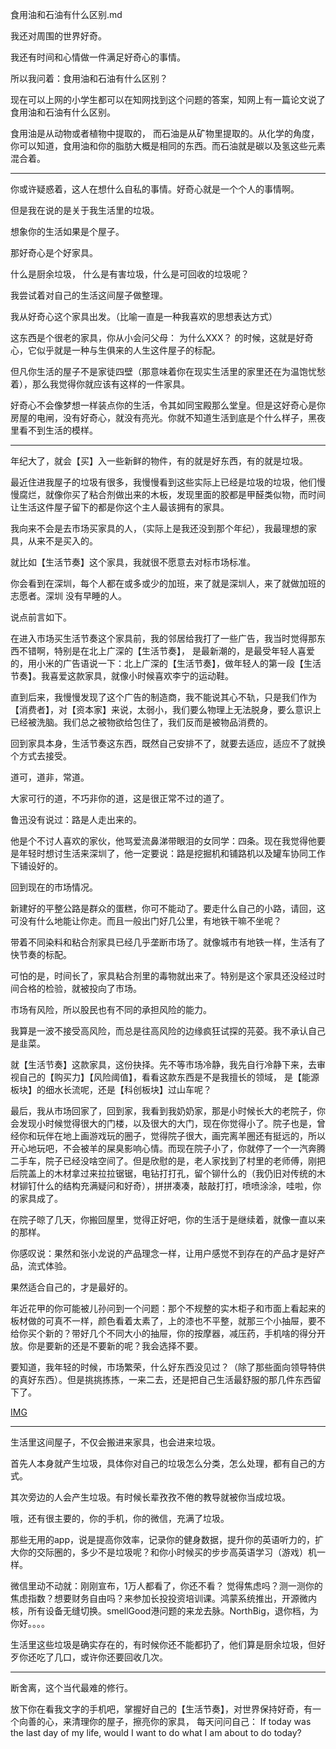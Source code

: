 食用油和石油有什么区别.md

我还对周围的世界好奇。

我还有时间和心情做一件满足好奇心的事情。

所以我问着：食用油和石油有什么区别？

现在可以上网的小学生都可以在知网找到这个问题的答案，知网上有一篇论文说了食用油和石油有什么区别。

食用油是从动物或者植物中提取的， 而石油是从矿物里提取的。从化学的角度，你可以知道，食用油和你的脂肪大概是相同的东西。而石油就是碳以及氢这些元素混合着。

---

你或许疑惑着，这人在想什么自私的事情。好奇心就是一个个人的事情啊。

但是我在说的是关于我生活里的垃圾。

想象你的生活如果是个屋子。

那好奇心是个好家具。

什么是厨余垃圾， 什么是有害垃圾，什么是可回收的垃圾呢？

我尝试着对自己的生活这间屋子做整理。

我从好奇心这个家具出发。（比喻一直是一种我喜欢的思想表达方式）

这东西是个很老的家具，你从小会问父母： 为什么XXX？ 的时候，这就是好奇心，它似乎就是一种与生俱来的人生这件屋子的标配。

但凡你生活的屋子不是家徒四壁（那意味着你在现实生活里的家里还在为温饱忧愁着），那么我觉得你就应该有这样的一件家具。

好奇心不会像梦想一样装点你的生活，令其如同宝殿那么堂皇。但是这好奇心是你房屋的电闸，没有好奇心，就没有亮光。你就不知道生活到底是个什么样子，黑夜里看不到生活的模样。

---

年纪大了，就会【买】入一些新鲜的物件，有的就是好东西，有的就是垃圾。

最近住进我屋子的垃圾有很多，我慢慢看到这些实际上已经是垃圾的垃圾，他们慢慢腐烂，就像你买了粘合剂做出来的木板，发现里面的胶都是甲醛类似物，而时间让生活这件屋子留下的都是你这个主人最该拥有的家具。

我向来不会是去市场买家具的人，（实际上是我还没到那个年纪），我最理想的家具，从来不是买入的。

就比如【生活节奏】这个家具，我就很不愿意去对标市场标准。

你会看到在深圳，每个人都在或多或少的加班，来了就是深圳人，来了就做加班的志愿者。深圳 没有早睡的人。

说点前言如下。

在进入市场买生活节奏这个家具前，我的邻居给我打了一些广告，我当时觉得那东西不错啊，特别是在北上广深的【生活节奏】， 是最新潮的，是最受年轻人喜爱的，用小米的广告语说一下：北上广深的【生活节奏】，做年轻人的第一段【生活节奏】。我喜爱这款家具，就像小时候喜欢李宁的运动鞋。

直到后来，我慢慢发现了这个广告的制造商，我不能说其心不轨，只是我们作为【消费者】，对【资本家】来说，太弱小，我们要么物理上无法脱身，要么意识上已经被洗脑。我们总之被物欲给包住了，我们反而是被物品消费的。

回到家具本身，生活节奏这东西，既然自己安排不了，就要去适应，适应不了就换个方式去接受。

道可，道非，常道。

大家可行的道，不巧非你的道，这是很正常不过的道了。

鲁迅没有说过：路是人走出来的。

他是个不讨人喜欢的家伙，他骂爱流鼻涕带眼泪的女同学：四条。现在我觉得他要是年轻时想讨生活来深圳了，他一定要说：路是挖掘机和铺路机以及罐车协同工作下铺设好的。

回到现在的市场情况。

新建好的平整公路是群众的蛋糕，你可不能动了。要走什么自己的小路，请回，这可没有什么地能让你走。而且一般出门好几公里，有地铁干嘛不坐呢？

带着不同染料和粘合剂家具已经几乎垄断市场了。就像城市有地铁一样，生活有了快节奏的标配。

可怕的是，时间长了，家具粘合剂里的毒物就出来了。特别是这个家具还没经过时间合格的检验，就被投向了市场。

市场有风险，所以股民也有不同的承担风险的能力。

我算是一波不接受高风险，而总是往高风险的边缘疯狂试探的芫荽。我不承认自己是韭菜。

就【生活节奏】这款家具，这份抉择。先不等市场冷静，我先自行冷静下来，去审视自己的【购买力】【风险阈值】，看看这款东西是不是我擅长的领域， 是【能源板块】的细水长流呢，还是【科创板块】过山车呢？

最后，我从市场回家了，回到家，我看到我奶奶家，那是小时候长大的老院子，你会发现小时候觉得很大的门楼，以及很大的大门，现在你觉得小了。院子也是，曾经你和玩伴在地上画游戏玩的圈子，觉得院子很大，画完离羊圈还有挺远的，所以开心地玩吧，不会被羊的屎臭影响心情。而现在院子小了，你就停了一个一汽奔腾二手车，院子已经没啥空间了。但是欣慰的是，老人家找到了村里的老师傅，刚把后院盖上的木材拿过来拉拉锯锯，电钻打打孔，留个铆什么的（我仍旧对传统的木材铆钉什么的结构充满疑问和好奇），拼拼凑凑，敲敲打打，喷喷涂涂，哇啦，你的家具成了。

在院子晾了几天，你搬回屋里，觉得正好吧，你的生活于是继续着，就像一直以来的那样。

你感叹说：果然和张小龙说的产品理念一样，让用户感觉不到存在的产品才是好产品，流式体验。

果然适合自己的，才是最好的。

年近花甲的你可能被儿孙问到一个问题：那个不规整的实木柜子和市面上看起来的板材做的可真不一样，颜色看着太素了，上的漆也不平整，就那三个小抽屉，要不给你买个新的？带好几个不同大小的抽屉，你的按摩器，减压药，手机啥的得分开放。你是要新的还是不要新的呢？我会选择不要。

要知道，我年轻的时候，市场繁荣，什么好东西没见过？（除了那些面向领导特供的真好东西）。但是挑挑拣拣，一来二去，还是把自己生活最舒服的那几件东西留下了。

[IMG](老大爷鄙视一切的图片)

---

生活里这间屋子，不仅会搬进来家具，也会进来垃圾。

首先人本身就产生垃圾，具体你对自己的垃圾怎么分类，怎么处理，都有自己的方式。

其次旁边的人会产生垃圾。有时候长辈孜孜不倦的教导就被你当成垃圾。

哦，还有很主要的，你的手机，你的微信，充满了垃圾。

那些无用的app，说是提高你效率，记录你的健身数据，提升你的英语听力的，扩大你的交际圈的，多少不是垃圾呢？和你小时候买的步步高英语学习（游戏）机一样。

微信里动不动就：刚刚宣布，1万人都看了，你还不看？ 觉得焦虑吗？测一测你的焦虑指数？想要财务自由吗？来参加长投投资培训课。鸿蒙系统推出，开源微内核，所有设备无缝切换。smellGood港问题的来龙去脉。NorthBig，退你档，为你好。。。。

生活里这些垃圾是确实存在的，有时候你还不能都扔了，他们算是厨余垃圾，但好歹你还吃了几口，或许你还要回收几次。


---

断舍离，这个当代最难的修行。

放下你在看我文字的手机吧，掌握好自己的【生活节奏】，对世界保持好奇，有一个向善的心，来清理你的屋子，擦亮你的家具， 每天问问自己： If today was the last day of my life, would I want to do what I am about to do today?